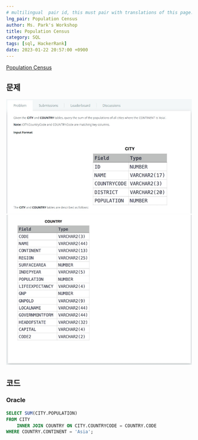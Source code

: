 ```yaml
---
# multilingual  pair id, this must pair with translations of this page. (This name must be unique)
lng_pair: Population Census
author: Ms. Park's Workshop
title: Population Census
category: SQL
tags: [sql, HackerRank]
date: 2023-01-22 20:57:00 +0900
---
```

<!-- 소제목 -->
<!-- outline-start -->
<a href="https://www.hackerrank.com/challenges/asian-population/problem?h_r=internal-search">Population Census</a>
<!-- outline-end -->

<h2>문제</h2>
<img src="/assets/img/posts/sql/Population_Census1.jpg" title="Population_Census1.jpg" alt="Population_Census1.jpg"/><br>
<img src="/assets/img/posts/sql/Population_Census2.jpg" title="Population_Census2.jpg" alt="Population_Census2.jpg"/><br>

<h2>코드</h2>
<h3>Oracle</h3>

```sql
SELECT SUM(CITY.POPULATION)
FROM CITY
    INNER JOIN COUNTRY ON CITY.COUNTRYCODE = COUNTRY.CODE
WHERE COUNTRY.CONTINENT = 'Asia';
```